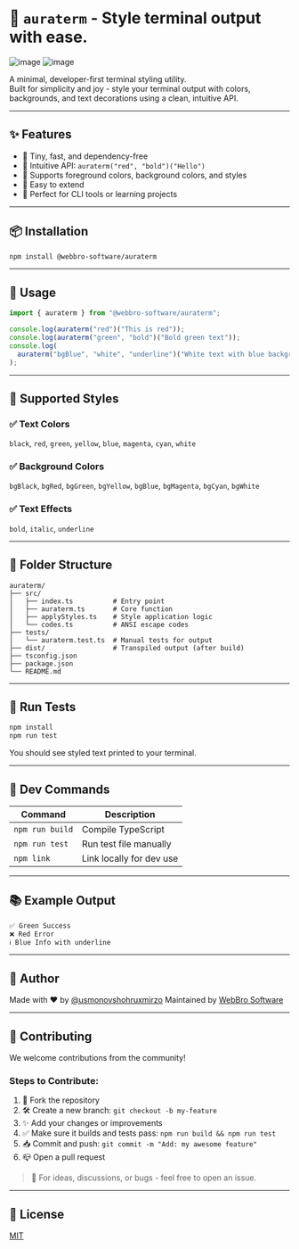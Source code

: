# 🎨 `auraterm` -  Style terminal output with ease.

![image](https://github.com/user-attachments/assets/dd011710-d1ef-4bb4-bc03-bbc4d9423356)
![image](https://github.com/user-attachments/assets/44428501-4b08-45f6-a6fb-edddd90515c8)




A minimal, developer-first terminal styling utility.  
Built for simplicity and joy - style your terminal output with colors, backgrounds, and text decorations using a clean, intuitive API.

---

## ✨ Features

- 🎯 Tiny, fast, and dependency-free
- 💅 Intuitive API: `auraterm("red", "bold")("Hello")`
- 🎨 Supports foreground colors, background colors, and styles
- 🧠 Easy to extend
- 🧪 Perfect for CLI tools or learning projects

---

## 📦 Installation

```bash
npm install @webbro-software/auraterm
```

---

## 🚀 Usage

```ts
import { auraterm } from "@webbro-software/auraterm";

console.log(auraterm("red")("This is red"));
console.log(auraterm("green", "bold")("Bold green text"));
console.log(
  auraterm("bgBlue", "white", "underline")("White text with blue background")
);
```

---

## 🎨 Supported Styles

### ✅ Text Colors

`black`, `red`, `green`, `yellow`, `blue`, `magenta`, `cyan`, `white`

### ✅ Background Colors

`bgBlack`, `bgRed`, `bgGreen`, `bgYellow`, `bgBlue`, `bgMagenta`, `bgCyan`, `bgWhite`

### ✅ Text Effects

`bold`, `italic`, `underline`

---

## 📁 Folder Structure

```
auraterm/
├── src/
│   ├── index.ts          # Entry point
│   ├── auraterm.ts       # Core function
│   ├── applyStyles.ts    # Style application logic
│   └── codes.ts          # ANSI escape codes
├── tests/
│   └── auraterm.test.ts  # Manual tests for output
├── dist/                 # Transpiled output (after build)
├── tsconfig.json
├── package.json
└── README.md
```

---

## 🧪 Run Tests

```bash
npm install
npm run test
```

You should see styled text printed to your terminal.

---

## 🔧 Dev Commands

| Command         | Description              |
| --------------- | ------------------------ |
| `npm run build` | Compile TypeScript       |
| `npm run test`  | Run test file manually   |
| `npm link`      | Link locally for dev use |

---

## 📚 Example Output

```bash
✅ Green Success
❌ Red Error
ℹ️ Blue Info with underline
```

---

## 👤 Author

Made with ❤️ by [@usmonovshohruxmirzo](https://github.com/usmonovshohruxmirzo)
Maintained by [WebBro Software](https://github.com/webbro-software)

---

## 🤝 Contributing

We welcome contributions from the community!

### Steps to Contribute:

1. 🍴 Fork the repository
2. 🛠️ Create a new branch: `git checkout -b my-feature`
3. ✨ Add your changes or improvements
4. ✅ Make sure it builds and tests pass: `npm run build && npm run test`
5. 📥 Commit and push: `git commit -m "Add: my awesome feature"`
6. 📪 Open a pull request

> 💬 For ideas, discussions, or bugs - feel free to open an issue.

---

## 📄 License

[MIT](./LICENSE)
